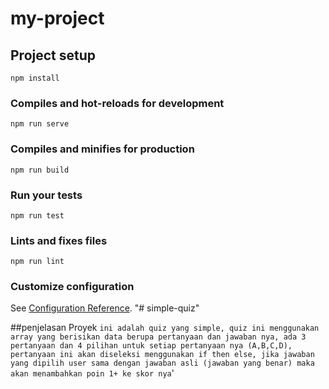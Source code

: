 # my-project

## Project setup
```
npm install
```

### Compiles and hot-reloads for development
```
npm run serve
```

### Compiles and minifies for production
```
npm run build
```

### Run your tests
```
npm run test
```

### Lints and fixes files
```
npm run lint
```

### Customize configuration
See [Configuration Reference](https://cli.vuejs.org/config/).
"# simple-quiz" 

##penjelasan Proyek  `ini adalah quiz yang simple, quiz ini menggunakan array yang berisikan data berupa pertanyaan dan jawaban nya, ada 3 pertanyaan dan 4 pilihan untuk setiap pertanyaan nya (A,B,C,D), pertanyaan ini akan diseleksi menggunakan if then else, jika jawaban yang dipilih user sama dengan jawaban asli (jawaban yang benar) maka akan menambahkan poin 1+ ke skor nya`'